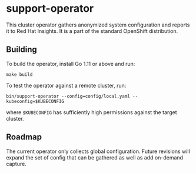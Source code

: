 # support-operator

This cluster operator gathers anonymized system configuration and reports it to Red Hat Insights. It is a part of the standard OpenShift distribution.

## Building

To build the operator, install Go 1.11 or above and run:

    make build

To test the operator against a remote cluster, run:

    bin/support-operator --config=config/local.yaml --kubeconfig=$KUBECONFIG

where `$KUBECONFIG` has sufficiently high permissions against the target cluster.

## Roadmap

The current operator only collects global configuration. Future revisions will expand the set of config that can be gathered as well as add on-demand capture.